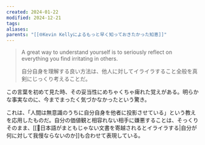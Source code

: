 ```yaml
---
created: 2024-01-22
modified: 2024-12-21
tags: 
aliases: 
parents: "[[🌐Kevin Kellyによるもっと早く知っておきたかった知恵]]"
---
```

> A great way to understand yourself is to seriously reflect on everything you find irritating in others.
> 
> 自分自身を理解する良い方法は、他人に対してイライラすること全般を真剣にじっくり考えることだ。

この言葉を初めて見た時、その妥当性にめちゃくちゃ痺れた覚えがある。明らかな事実なのに、今までまったく気づかなかったという驚き。

これは、「人間は無意識のうちに自分自身を他者に投影させている」という教えを応用したものだ。自分の価値観と相容れない相手に嫌悪することは、そっくりそのまま、[[💭日本語がまともじゃない文書を寄越されるとイライラする|自分が何に対して我慢ならないのか]]も合わせて表現している。
